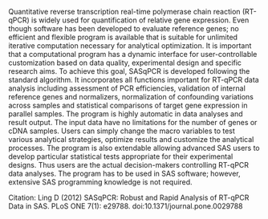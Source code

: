 Quantitative reverse transcription real-time polymerase chain reaction (RT-qPCR) is widely used for quantification of relative gene expression. Even though software has been developed to evaluate reference genes; no efficient and flexible program is available that is suitable for unlimited iterative computation necessary for analytical optimization. It is important that a computational program has a dynamic interface for user-controllable customization based on data quality, experimental design and specific research aims. To achieve this goal, SASqPCR is developed following the standard algorithm. It incorporates all functions important for RT-qPCR data analysis including assessment of PCR efficiencies, validation of internal reference genes and normalizers, normalization of confounding variations across samples and statistical comparisons of target gene expression in parallel samples. The program is highly automatic in data analyses and result output. The input data have no limitations for the number of genes or cDNA samples. Users can simply change the macro variables to test various analytical strategies, optimize results and customize the analytical processes. The program is also extendable allowing advanced SAS users to develop particular statistical tests appropriate for their experimental designs. Thus users are the actual decision-makers controlling RT-qPCR data analyses. The program has to be used in SAS software; however, extensive SAS programming knowledge is not required.

Citation: Ling D (2012) SASqPCR: Robust and Rapid Analysis of RT-qPCR Data in SAS. PLoS ONE 7(1): e29788. doi:10.1371/journal.pone.0029788